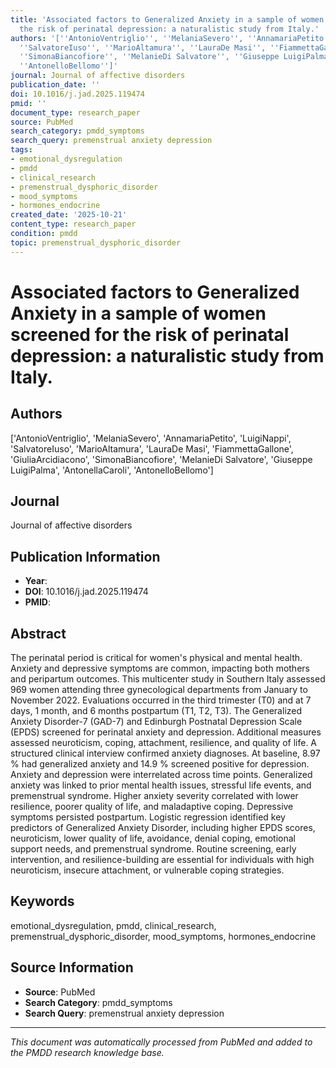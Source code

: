 ```yaml
---
title: 'Associated factors to Generalized Anxiety in a sample of women screened for
  the risk of perinatal depression: a naturalistic study from Italy.'
authors: '[''AntonioVentriglio'', ''MelaniaSevero'', ''AnnamariaPetito'', ''LuigiNappi'',
  ''SalvatoreIuso'', ''MarioAltamura'', ''LauraDe Masi'', ''FiammettaGallone'', ''GiuliaArcidiacono'',
  ''SimonaBiancofiore'', ''MelanieDi Salvatore'', ''Giuseppe LuigiPalma'', ''AntonellaCaroli'',
  ''AntonelloBellomo'']'
journal: Journal of affective disorders
publication_date: ''
doi: 10.1016/j.jad.2025.119474
pmid: ''
document_type: research_paper
source: PubMed
search_category: pmdd_symptoms
search_query: premenstrual anxiety depression
tags:
- emotional_dysregulation
- pmdd
- clinical_research
- premenstrual_dysphoric_disorder
- mood_symptoms
- hormones_endocrine
created_date: '2025-10-21'
content_type: research_paper
condition: pmdd
topic: premenstrual_dysphoric_disorder
---
```


# Associated factors to Generalized Anxiety in a sample of women screened for the risk of perinatal depression: a naturalistic study from Italy.

## Authors
['AntonioVentriglio', 'MelaniaSevero', 'AnnamariaPetito', 'LuigiNappi', 'SalvatoreIuso', 'MarioAltamura', 'LauraDe Masi', 'FiammettaGallone', 'GiuliaArcidiacono', 'SimonaBiancofiore', 'MelanieDi Salvatore', 'Giuseppe LuigiPalma', 'AntonellaCaroli', 'AntonelloBellomo']

## Journal
Journal of affective disorders

## Publication Information
- **Year**: 
- **DOI**: 10.1016/j.jad.2025.119474
- **PMID**: 

## Abstract
The perinatal period is critical for women's physical and mental health. Anxiety and depressive symptoms are common, impacting both mothers and peripartum outcomes. This multicenter study in Southern Italy assessed 969 women attending three gynecological departments from January to November 2022. Evaluations occurred in the third trimester (T0) and at 7 days, 1 month, and 6 months postpartum (T1, T2, T3). The Generalized Anxiety Disorder-7 (GAD-7) and Edinburgh Postnatal Depression Scale (EPDS) screened for perinatal anxiety and depression. Additional measures assessed neuroticism, coping, attachment, resilience, and quality of life. A structured clinical interview confirmed anxiety diagnoses. At baseline, 8.97 % had generalized anxiety and 14.9 % screened positive for depression. Anxiety and depression were interrelated across time points. Generalized anxiety was linked to prior mental health issues, stressful life events, and premenstrual syndrome. Higher anxiety severity correlated with lower resilience, poorer quality of life, and maladaptive coping. Depressive symptoms persisted postpartum. Logistic regression identified key predictors of Generalized Anxiety Disorder, including higher EPDS scores, neuroticism, lower quality of life, avoidance, denial coping, emotional support needs, and premenstrual syndrome. Routine screening, early intervention, and resilience-building are essential for individuals with high neuroticism, insecure attachment, or vulnerable coping strategies.

## Keywords
emotional_dysregulation, pmdd, clinical_research, premenstrual_dysphoric_disorder, mood_symptoms, hormones_endocrine

## Source Information
- **Source**: PubMed
- **Search Category**: pmdd_symptoms
- **Search Query**: premenstrual anxiety depression

---
*This document was automatically processed from PubMed and added to the PMDD research knowledge base.*

